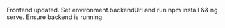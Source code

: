 Frontend updated. Set environment.backendUrl and run npm install && ng serve. Ensure backend is running.